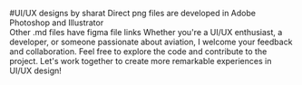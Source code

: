 #UI/UX designs by sharat
  Direct png files are developed in Adobe Photoshop and Illustrator  
  Other .md files have figma file links
  Whether you're a UI/UX enthusiast, a developer, or someone passionate about aviation, I welcome your feedback and collaboration. 
  Feel free to explore the code and contribute to the project. Let's work together to create more remarkable experiences in UI/UX design!

